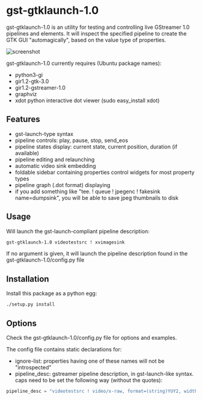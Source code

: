 # gst-gtklaunch-1.0

gst-gtklaunch-1.0 is an utility for testing and controlling live GStreamer 1.0 pipelines and elements. It will inspect the specified pipeline to create the GTK GUI "automagically", based on the value type of properties.

![screenshot](https://raw.githubusercontent.com/UbiCastTeam/gst-gtklaunch/master/screenshot.png)

gst-gtklaunch-1.0 currently requires (Ubuntu package names):
   * python3-gi
   * gir1.2-gtk-3.0
   * gir1.2-gstreamer-1.0
   * graphviz 
   * xdot python interactive dot viewer (sudo easy_install xdot)

## Features

   * gst-launch-type syntax
   * pipeline controls: play, pause, stop, send_eos
   * pipeline states display: current state, current position, duration (if available)
   * pipeline editing and relaunching
   * automatic video sink embedding
   * foldable sidebar containing properties control widgets for most property types
   * pipeline graph (.dot format) displaying
   * if you add something like "tee. ! queue ! jpegenc ! fakesink name=dumpsink", you will be able to save jpeg thumbnails to disk

## Usage

Will launch the gst-launch-compliant pipeline description:

```bash
gst-gtklaunch-1.0 videotestsrc ! xvimagesink
```

If no argument is given, it will launch the pipeline description found in the gst-gtklaunch-1.0/config.py file

## Installation

Install this package as a python egg: 

```bash
./setup.py install
```

## Options

Check the gst-gtklaunch-1.0/config.py file for options and examples.

The config file contains static declarations for:
* ignore-list: properties having one of these names will not be "introspected"
* pipeline_desc: gstreamer pipeline description, in gst-launch-like syntax. caps need to be set the following way (without the quotes):

```python
pipeline_desc = "videotestsrc ! video/x-raw, format=(string)YUY2, width=(int)320, height=(int)240, framerate=(fraction)15/1 ! videoconvert !  videobalance ! queue ! xvimagesink"
```
